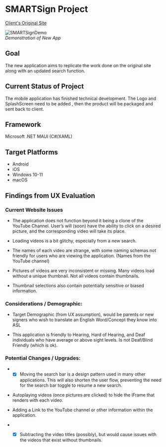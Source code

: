 # SMARTSign Project

[Client's Original Site](http://storage.googleapis.com/smartsigndictionary.org/index.htm)

![SMARTSignDemo](https://github.com/ayersdecker/Notebook/assets/69859630/dcc1c890-1cca-4f52-b4e0-7f0595b9e2e1)<br>
*Demonstration of New App*
## Goal
The new application aims to replicate the work done on the original site along with an updated search function. 

## Current Status of Project
The mobile application has finished technical development. The Logo and SplashScreen need to be added , then the product will be packaged and sent back to client.

## Framework 
Microsoft .NET MAUI (C#/XAML)

## Target Platforms
- Android
- iOS
- Windows 10-11
- macOS

## Findings from UX Evaluation

### Current Website Issues

*   The application does not function beyond it being a clone of the YouTube Channel. User’s will (soon) have the ability to click on a desired picture, and the corresponding video will take its place. 
    
*   Loading videos is a bit glitchy, especially from a new search.
    
*   The names of each video are strange, with some naming schemas not friendly for users who are viewing the application. (Names from the YouTube channel)
    
*   Pictures of videos are very inconsistent or missing. Many videos load without a unique thumbnail. Not all videos contain thumbnails.
    
*   Thumbnail selections also contain potentially sensitive or biased information.


### Considerations / Demographic: 

*   Target Demographic (from UX assumption), would be parents or new signers who wish to translate an English Word/Concept they know into ASL
    
*   This application is friendly to Hearing, Hard of Hearing, and Deaf individuals who have average or above sight levels. Is not Deaf/Blind Friendly (which is ok).

### Potential Changes / Upgrades:

- - [x] Moving the search bar is a design pattern used in many other applications. This will also shorten the user flow, preventing the need for the search bar toggle to resume a new search.
    
*   Autoplaying videos (once pictures are clicked) to hide the iFrame that renders with each video. 
    
*   Adding a Link to the YouTube channel or other information within the application. 

- - [x] Subtracting the video titles (possibly), but would cause issues with the videos that exist without thumbnails.
    

